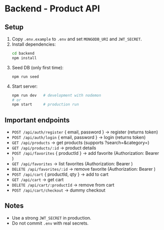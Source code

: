 # Backend - Product API

## Setup
1. Copy `.env.example` to `.env` and set `MONGODB_URI` and `JWT_SECRET`.
2. Install dependencies:
   ```bash
   cd backend
   npm install
   ```
3. Seed DB (only first time):
   ```bash
   npm run seed
   ```
4. Start server:
   ```bash
   npm run dev   # development with nodemon
   # or
   npm start     # production run
   ```

## Important endpoints
- `POST /api/auth/register` { email, password } -> register (returns token)
- `POST /api/auth/login` { email, password } -> login (returns token)
- `GET /api/products` -> get products (supports ?search=&category=)
- `GET /api/products/:id` -> product details
- `POST /api/favorites` { productId } -> add favorite (Authorization: Bearer <token>)
- `GET /api/favorites` -> list favorites (Authorization: Bearer <token>)
- `DELETE /api/favorites/:id` -> remove favorite (Authorization: Bearer <token>)
- `POST /api/cart` { productId, qty } -> add to cart
- `GET /api/cart` -> get cart
- `DELETE /api/cart/:productId` -> remove from cart
- `POST /api/cart/checkout` -> dummy checkout

## Notes
- Use a strong `JWT_SECRET` in production.
- Do not commit `.env` with real secrets.
